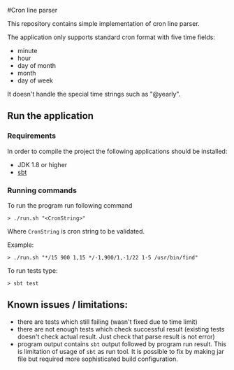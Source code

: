 #Cron line parser

This repository contains simple implementation of cron line parser.

The application only supports standard cron format with five time fields:
 - minute
 - hour 
 - day of month
 - month 
 - day of week
  
It doesn't handle the special time strings such as "@yearly". 
  
  
## Run the application

### Requirements

In order to compile the project the following applications should be installed:
 - JDK 1.8 or higher 
 - [sbt](https://www.scala-sbt.org/download.html)
 
### Running commands

To run the program run following command
```
> ./run.sh "<CronString>"

```

Where `CronString` is cron string to be validated.

Example:
```
> ./run.sh "*/15 900 1,15 */-1,900/1,-1/22 1-5 /usr/bin/find" 
```

To run tests type:
```
> sbt test
```

## Known issues / limitations:
 - there are tests which still failing (wasn't fixed due to time limit)
 - there are not enough tests which check successful result (existing tests doesn't check actual result. Just check that parse result is not error)
 - program output contains `sbt` output followed by program run result. This is limitation of usage of `sbt` as run tool. 
 It is possible to fix by making jar file but required more sophisticated build configuration.    